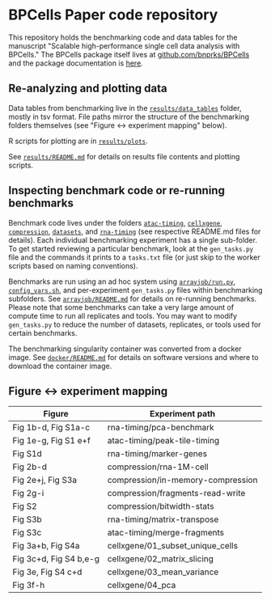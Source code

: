 # BPCells Paper code repository

This repository holds the benchmarking code and data tables for the manuscript "Scalable high-performance single cell data analysis with BPCells." The BPCells package itself lives at [github.com/bnprks/BPCells](https://github.com/bnprks/BPCells) and the package documentation is [here](https://bnprks.github.io/BPCells).

## Re-analyzing and plotting data

Data tables from benchmarking live in the [`results/data_tables`](results/data_tables) folder, mostly in tsv format. File paths mirror the structure of the benchmarking folders themselves (see "Figure <-> experiment mapping" below).

R scripts for plotting are in [`results/plots`](results/plots). 

See [`results/README.md`](results/README.md) for details on results file contents and plotting scripts.

## Inspecting benchmark code or re-running benchmarks

Benchmark code lives under the folders [`atac-timing`](./atac-timing), [`cellxgene`](./cellxgene), [`compression`](./compression), [`datasets`](./datasets), and [`rna-timing`](./rna-timing) (see respective README.md files for details). Each individual benchmarking experiment has a single sub-folder. To get started reviewing a particular benchmark, look at the `gen_tasks.py` file and the commands it prints to a `tasks.txt` file (or just skip to the worker scripts based on naming conventions).

Benchmarks are run using an ad hoc system using [`arrayjob/run.py`](arrayjob/run.py), [`config_vars.sh`](config_vars.sh), and per-experiment `gen_tasks.py` files within benchmarking subfolders. See [`arrayjob/README.md`](arrayjob/README.md) for details on re-running benchmarks. Please note that some benchmarks can take a very large amount of compute time to run all replicates and tools. You may want to modify `gen_tasks.py` to reduce the number of datasets, replicates, or tools used for certain benchmarks.

The benchmarking singularity container was converted from a docker image. See [`docker/README.md`](docker/README.md) for details on software versions and where to download the container image.


## Figure <-> experiment mapping

| Figure                 | Experiment path                   |
| ---------------------- | --------------------------------- |
| Fig 1b-d, Fig S1a-c    | rna-timing/pca-benchmark          |
| Fig 1e-g, Fig S1 e+f   | atac-timing/peak-tile-timing      |
| Fig S1d                | rna-timing/marker-genes           |
| Fig 2b-d               | compression/rna-1M-cell           |
| Fig 2e+j, Fig S3a      | compression/in-memory-compression |
| Fig 2g-i               | compression/fragments-read-write  |
| Fig S2                 | compression/bitwidth-stats        |
| Fig S3b                | rna-timing/matrix-transpose       |
| Fig S3c                | atac-timing/merge-fragments       |
| Fig 3a+b, Fig S4a      | cellxgene/01_subset_unique_cells  |
| Fig 3c+d, Fig S4 b,e-g | cellxgene/02_matrix_slicing       |
| Fig 3e, Fig S4 c+d     | cellxgene/03_mean_variance        |
| Fig 3f-h               | cellxgene/04_pca                  |
